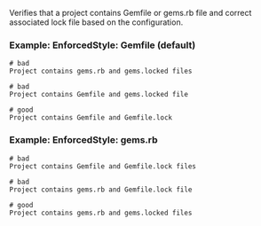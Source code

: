 Verifies that a project contains Gemfile or gems.rb file and correct
associated lock file based on the configuration.

### Example: EnforcedStyle: Gemfile (default)
    # bad
    Project contains gems.rb and gems.locked files

    # bad
    Project contains Gemfile and gems.locked file

    # good
    Project contains Gemfile and Gemfile.lock

### Example: EnforcedStyle: gems.rb
    # bad
    Project contains Gemfile and Gemfile.lock files

    # bad
    Project contains gems.rb and Gemfile.lock file

    # good
    Project contains gems.rb and gems.locked files